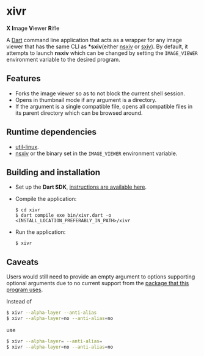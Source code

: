 <!-- markdownlint-disable-file MD014 -->
# xivr

**X** **I**mage **V**iewer **R**ifle

A [Dart][1] command line application that acts as a wrapper for any image viewer
that has the same CLI as **\*sxiv**(either [nsxiv][2] or [sxiv][3]). By default,
it attempts to launch **nsxiv** which can be changed by setting the
`IMAGE_VIEWER` environment variable to the desired program.

## Features

- Forks the image viewer so as to not block the current shell session.
- Opens in thumbnail mode if any argument is a directory.
- If the argument is a single compatible file, opens all compatible files in its
parent directory which can be browsed around.

## Runtime dependencies

- [util-linux][4].
- [nsxiv][2] or the binary set in the `IMAGE_VIEWER` environment variable.

## Building and installation

- Set up the **Dart SDK**, [instructions are available here][5].
- Compile the application:

  ```shell
  $ cd xivr
  $ dart compile exe bin/xivr.dart -o <INSTALL_LOCATION_PREFERABLY_IN_PATH>/xivr
  ```

- Run the application:

  ```shell
  $ xivr
  ```

## Caveats

Users would still need to provide an empty argument to options supporting
optional arguments due to no current support from the [package that this program
uses][6].

Instead of

```bash
$ xivr --alpha-layer --anti-alias
$ xivr --alpha-layer=no --anti-alias=no
```

use

```bash
$ xivr --alpha-layer= --anti-alias=
$ xivr --alpha-layer=no --anti-alias=no
```

[1]: https://dart.dev
[2]: https://nsxiv.codeberg.page/
[3]: https://github.com/xyb3rt/sxiv
[4]: https://github.com/util-linux/util-linux
[5]: https://dart.dev/get-dart
[6]: https://github.com/dart-lang/args/issues/251
